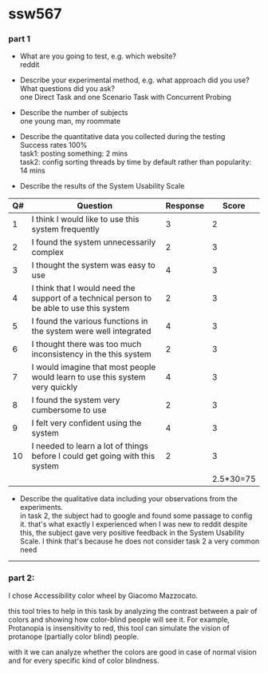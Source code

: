 # ssw567

### part 1
- What are you going to test, e.g. which website?  
 reddit
- Describe your experimental method, e.g. what approach did you use?  What questions did you ask?  
 one Direct Task and one Scenario Task with Concurrent Probing

- Describe the number of subjects  
one young man, my roommate

- Describe the quantitative data you collected during the testing  
Success rates 100%  
task1: posting something: 2 mins  
task2: config sorting threads by time by default rather than popularity: 14 mins  

- Describe the results of the System Usability Scale

| Q# | Question                                                                                  | Response | Score     |
|----|-------------------------------------------------------------------------------------------|----------|-----------|
| 1  | I think I would like to use this system frequently                                        | 3        | 2         |
| 2  | I found the system unnecessarily complex                                                  | 2        | 3         |
| 3  | I thought the system was easy to use                                                      | 4        | 3         |
| 4  | I think that I would need the support of a technical person to be able to use this system | 2        | 3         |
| 5  |                   I found the various functions in the system were well integrated                                                                        | 4        | 3         |
| 6  |              I thought there was too much inconsistency in the this system                                                                             | 2        | 3         |
| 7  |           I would imagine that most people would learn to use this system very quickly                                                                                | 4        | 3         |
| 8  |           I found the system very cumbersome to use                                                                                | 2        | 3         |
| 9  |             I felt very confident using the system                                                                              | 4        | 3         |
| 10 |        I needed to learn a lot of things before I could get going with this system                                                                                   | 2        | 3         |
|    |                                                                                           |          | 2.5*30=75 |




- Describe the qualitative data including your observations from the experiments.  
in task 2, the subject had to google and found some passage to config it. that's what exactly I experienced when I was new to reddit
despite this, the subject gave very positive feedback in the System Usability Scale. I think that's because he does not consider task 2 a very common need

---

### part 2:
I chose Accessibility color wheel by Giacomo Mazzocato.

this tool tries to help in this task by analyzing the contrast between a pair of colors and showing how color-blind people will see it. For example, Protanopia is insensitivity to red, this tool can simulate the vision of protanope (partially color blind) people.  

with it we can analyze whether the colors are good in case of normal vision and for every specific kind of color blindness.